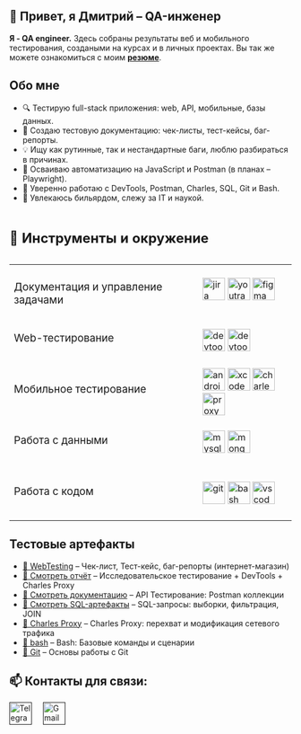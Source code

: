 <div>
    <h2>👋 Привет, я Дмитрий – QA-инженер</h2>
</div>

<p><b>Я - QA engineer.</b> Здесь собраны результаты веб и мобильного тестирования, создаными на курсах и в личных проектах. Вы так же можете ознакомиться с моим 
    <a href=""><b>резюме</b></a>.</p>

<h2>Обо мне</h2>
<ul>
    <li>🔍 Тестирую full-stack приложения: web, API, мобильные, базы данных.</li>
    <li>📄 Создаю тестовую документацию: чек-листы, тест-кейсы, баг-репорты.</li>
    <li>💡 Ищу как рутинные, так и нестандартные баги, люблю разбираться в причинах.</li>
    <li>🚀 Осваиваю автоматизацию на JavaScript и Postman (в планах – Playwright).</li>
    <li>🧠 Уверенно работаю с DevTools, Postman, Charles, SQL, Git и Bash.</li>
    <li>🎱 Увлекаюсь бильярдом, слежу за IT и наукой.</li>
</ul>

<table>   
    <caption>
        <h2 align="left">🧰 Инструменты и окружение</h2>
    </caption> 
    <tr>
        <td>
            <h3 style="height: 40px; font-weight: normal">Документация и управление задачами</h3>
        </td>
        <td>
            <img src="https://cdn.jsdelivr.net/gh/devicons/devicon/icons/jira/jira-original.svg" title="jira" alt="jira" width="40" height="40"/>
            <img src="https://upload.wikimedia.org/wikipedia/commons/thumb/8/8d/YouTrack_Icon.svg/1024px-YouTrack_Icon.svg.png?20200803082248" title="youtrack" alt="youtrack" width="40" height="40"/>
            <img src="https://cdn.jsdelivr.net/gh/devicons/devicon/icons/figma/figma-original.svg" title="figma" alt="figma" width="40" height="40"/>
        </td>
    </tr>
    <tr>
        <td>
            <h3 style="height: 40px; font-weight: normal">Web-тестирование</h3>
        </td>
        <td>
            <img src="https://d33wubrfki0l68.cloudfront.net/38b5c953a4667366685d55db55d057c86db1fc54/a0fdc/static/acae6b24d940347661ca901ea07f47c1/chrome-dev-logo-icon.png" title="devtools" alt="devtools" width="40" height="40"/>
            <img src="https://icon.icepanel.io/Technology/svg/Postman.svg" title="postman" alt="devtools" width="40" height="40"/>
        </td>
    </tr>
    <tr>
        <td>
            <h3 style="height: 40px; font-weight: normal">Мобильное тестирование</h3>
        </td>
        <td>
            <img src="https://cdn.jsdelivr.net/gh/devicons/devicon/icons/androidstudio/androidstudio-original.svg" title="android-studio" alt="android-studio" width="40" height="40"/>
            <img src="https://cdn.jsdelivr.net/gh/devicons/devicon/icons/xcode/xcode-original.svg" title="xcode" alt="xcode" width="40" height="40"/>
            <img src="https://cdn.icon-icons.com/icons2/3053/PNG/512/charles_proxy_macos_bigsur_icon_190302.png" title="charles-proxy" alt="charles-proxy" width="40" height="40"/>
            <img src="https://cdn.jim-nielsen.com/macos/1024/proxyman-2022-11-22.png?rf=1024" title="proxyman" alt="proxyman" width="40" height="40"/>
        </td>
    </tr>
    <tr>
        <td>
            <h3 style="height: 40px; font-weight: normal">Работа с данными</h3>
        </td>
        <td>
            <img src="https://cdn.jsdelivr.net/gh/devicons/devicon/icons/mysql/mysql-original.svg" title="mysql" alt="mysql" width="40" height="40"/>
            <img src="https://cdn.jsdelivr.net/gh/devicons/devicon/icons/mongodb/mongodb-original.svg" title="mongodb" alt="mongodb" width="40" height="40"/>
        </td>
    </tr>
    <tr>
        <td>
            <h3 style="height: 40px; font-weight: normal">Работа с кодом</h3>
        </td>
        <td>
            <img src="https://cdn.jsdelivr.net/gh/devicons/devicon/icons/git/git-original.svg" title="git" alt="git" width="40" height="40"/>
            <img src="https://upload.wikimedia.org/wikipedia/commons/thumb/4/4b/Bash_Logo_Colored.svg/1024px-Bash_Logo_Colored.svg.png?20180723054350" title="bash" alt="bash" width="40" height="40"/>
            <img src="https://cdn.jsdelivr.net/gh/devicons/devicon/icons/vscode/vscode-original.svg" title="vscode" alt="vscode" width="40" height="40"/>
        </td>
    </tr>
</table>
<h2>Тестовые артефакты</h2>
<ul>
  <li><a href="https://github.com/KiwiGhxst/WebTesting/blob/main/README.md">🔗 WebTesting</a> – Чек-лист, Тест-кейс, баг-репорты (интернет-магазин)</li>
  <li><a href="https://github.com/KiwiGhxst/exploratory-cart-report/tree/main">🔗 Смотреть отчёт</a> – Исследовательское тестирование + DevTools + Charles Proxy</li>
  <li><a href="https://github.com/KiwiGhxst/API-testing/tree/main">🔗 Смотреть документацию</a> – API Тестирование: Postman коллекции</li>
  <li><a href="https://github.com/KiwiGhxst/SQL/tree/main">🔗 Смотреть SQL-артефакты</a> – SQL-запросы: выборки, фильтрация, JOIN</li>
  <li><a href="https://github.com/KiwiGhxst/Charles/tree/main">🔗 Charles Proxy</a> – Charles Proxy: перехват и модификация сетевого трафика</li>
  <li><a href="https://github.com/KiwiGhxst/Bash/tree/main">🔗 bash</a> – Bash: Базовые команды и сценарии</li>
  <li><a href="https://github.com/KiwiGhxst/Git/tree/main">🔗 Git</a> – Основы работы с Git</li>
</ul>

<h2>📫 Контакты для связи:</h2>
<p style="display: flex; gap:20px">
  <a href=""><img src="https://img.icons8.com/?size=512&id=63306&format=png" width="40" height="40" alt="Telegram"/></a>
  <a href=""><img src="https://img.icons8.com/?size=512&id=P7UIlhbpWzZm&format=png" width="40" height="40" alt="Gmail"/></a>
</p>
